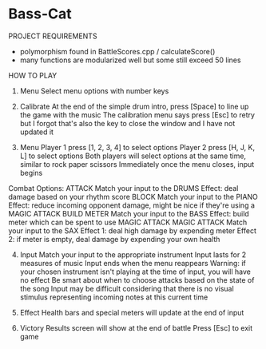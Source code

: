 # Bass-Cat

PROJECT REQUIREMENTS
- polymorphism found in BattleScores.cpp / calculateScore()
- many functions are modularized well but some still exceed 50 lines

HOW TO PLAY

1. Menu
Select menu options with number keys

2. Calibrate
At the end of the simple drum intro, press [Space] to line up the game with the music
The calibration menu says press [Esc] to retry but I forgot that's also the key to close
the window and I have not updated it

3. Menu
Player 1 press [1, 2, 3, 4] to select options
Player 2 press [H, J, K, L] to select options
Both players will select options at the same time, similar to rock paper scissors
Immediately once the menu closes, input begins

Combat Options:
ATTACK
    Match your input to the DRUMS
    Effect: deal damage based on your rhythm score
BLOCK
    Match your input to the PIANO
    Effect: reduce incoming opponent damage, might be nice if they're using a MAGIC ATTACK
BUILD METER
    Match your input to the BASS
    Effect: build meter which can be spent to use MAGIC ATTACK
MAGIC ATTACK
    Match your input to the SAX
    Effect 1: deal high damage by expending meter
    Effect 2: if meter is empty, deal damage by expending your own health

4. Input
Match your input to the appropriate instrument
Input lasts for 2 measures of music
Input ends when the menu reappears
Warning: if your chosen instrument isn't playing at the time of input, you will have no effect
         Be smart about when to choose attacks based on the state of the song
Input may be difficult considering that there is no visual stimulus representing incoming notes
at this current time

5. Effect
Health bars and special meters will update at the end of input

6. Victory
Results screen will show at the end of battle
Press [Esc] to exit game
